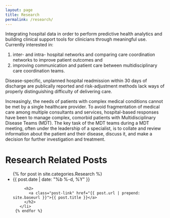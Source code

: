 ```yaml
---
layout: page
title: Research
permalink: /research/
---
```


Integrating hospital data in order to perform predictive health
analytics and building clinical support tools for clinicians through
meaningful use.  Currently interested in:

1.  inter- and intra- hospital networks and comparing care
coordination networks to improve patient outcomes and
1.  improving communication and patient care between multidisciplinary
care coordination teams.

Disease-specific, unplanned hospital readmission within 30 days of
discharge are publically reported and risk-adjustment methods lack
ways of properly distinguishing difficulty of delivering care.

Increasingly, the needs of patients with complex medical
conditions cannot be met by a single healthcare provider.  To avoid
fragmentation of medical care among multiple consultants and services,
hospital-based responses have been to manage complex, comorbid
patients with Multidisciplinary Disease Teams (MDT). The key task of
the MDT teams during a MDT meeting, often under the leadership of a
specialist, is to collate and review information about the patient and
their disease, discuss it, and make a decision for further
investigation and treatment.

 <h1 class="page-heading">Research Related Posts</h1>

   <ul class="post-list">
	 {% for post in site.categories.Research %}
	   <li>
		 <span class="post-meta">{{ post.date | date: "%b %-d, %Y" }}</span>

		 <h2>
		   <a class="post-link" href="{{ post.url | prepend: site.baseurl }}">{{ post.title }}</a>
		 </h2>
	   </li>
	 {% endfor %}
   </ul>

<!--
1. network stuff
1. network implications
1. describe an example -- what is this a co-morbid MDT
   1. imagine the following:
	  1. i said to him, he said to me, and she said to someone else, and someone dies
1. where has network science
   1. maybe network science made some progress, amd were can I develop
   1. where is the best place to apply network science
   1. what is known about these teams and forgetting networks,
   1. and what are the gaps in knowledge
   1. high citation counts in good journals
-->

